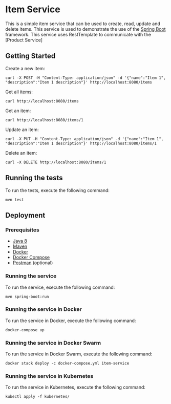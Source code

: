 # Item Service

This is a simple item service that can be used to create, read, update and delete items.
This service is used to demonstrate the use of the [Spring Boot](https://spring.io/projects/spring-boot) framework.
This service uses RestTemplate to communicate with the [Product Service]


## Getting Started

Create a new item:

    curl -X POST -H "Content-Type: application/json" -d '{"name":"Item 1", "description":"Item 1 description"}' http://localhost:8080/items

Get all items:
    
    curl http://localhost:8080/items

Get an item:
    
    curl http://localhost:8080/items/1

Update an item:
        
    curl -X PUT -H "Content-Type: application/json" -d '{"name":"Item 1", "description":"Item 1 description"}' http://localhost:8080/items/1

Delete an item:
                
    curl -X DELETE http://localhost:8080/items/1   

## Running the tests

To run the tests, execute the following command:

    mvn test

## Deployment

### Prerequisites

* [Java 8](https://www.oracle.com/technetwork/java/javase/downloads/jdk8-downloads-2133151.html)
* [Maven](https://maven.apache.org/)
* [Docker](https://www.docker.com/)
* [Docker Compose](https://docs.docker.com/compose/)
* [Postman](https://www.getpostman.com/) (optional)

### Running the service

To run the service, execute the following command:

    mvn spring-boot:run

### Running the service in Docker

To run the service in Docker, execute the following command:

    docker-compose up

### Running the service in Docker Swarm

To run the service in Docker Swarm, execute the following command:

    docker stack deploy -c docker-compose.yml item-service

### Running the service in Kubernetes

To run the service in Kubernetes, execute the following command:

    kubectl apply -f kubernetes/
